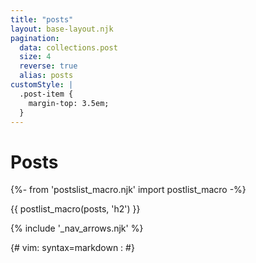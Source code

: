 ```yaml
---
title: "posts"
layout: base-layout.njk
pagination:
  data: collections.post
  size: 4
  reverse: true
  alias: posts
customStyle: |
  .post-item {
    margin-top: 3.5em;
  }
---
```


# Posts

{%- from 'postslist_macro.njk' import postlist_macro -%}

{{ postlist_macro(posts, 'h2') }}

{% include '_nav_arrows.njk' %}

{# vim: syntax=markdown :
#}
